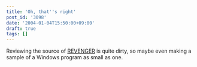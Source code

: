 ```yaml
---
title: 'Oh, that''s right'
post_id: '3098'
date: '2004-01-04T15:50:00+09:00'
draft: true
tags: []
---
```


Reviewing the source of [REVENGER](https://danmaq.com/revenger) is quite dirty, so maybe even making a sample of a Windows program as small as one.
